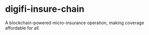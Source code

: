 # digifi-insure-chain
A blockchain-powered micro-insurance operation, making coverage affordable for all.
